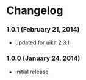 # Changelog

### 1.0.1 (February 21, 2014)
  - updated for uikit 2.3.1

### 1.0.0 (January 24, 2014)
  - initial release


